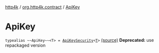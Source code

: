 [http4k](../index.md) / [org.http4k.contract](index.md) / [ApiKey](./-api-key.md)

# ApiKey

`typealias ~~ApiKey~~<T> = `[`ApiKeySecurity`](../org.http4k.contract.security/-api-key-security/index.md)`<`[`T`](-api-key.md#T)`>` [(source)](https://github.com/http4k/http4k/blob/master/http4k-contract/src/main/kotlin/org/http4k/contract/deprecatedContract.kt#L50)
**Deprecated:** use repackaged version

